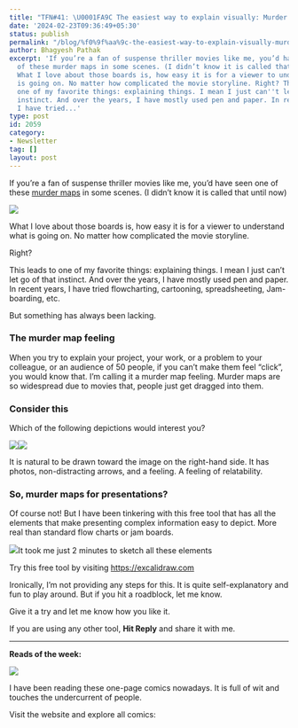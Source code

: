 ```yaml
---
title: "TFN#41: \U0001FA9C The easiest way to explain visually: Murder Maps"
date: '2024-02-23T09:36:49+05:30'
status: publish
permalink: "/blog/%f0%9f%aa%9c-the-easiest-way-to-explain-visually-murder-maps"
author: Bhagyesh Pathak
excerpt: 'If you’re a fan of suspense thriller movies like me, you’d have seen one
  of these murder maps in some scenes. (I didn’t know it is called that until now)
  What I love about those boards is, how easy it is for a viewer to understand what
  is going on. No matter how complicated the movie storyline. Right? This leads to
  one of my favorite things: explaining things. I mean I just can''t let go of that
  instinct. And over the years, I have mostly used pen and paper. In recent years,
  I have tried...'
type: post
id: 2059
category:
- Newsletter
tag: []
layout: post
---
```


If you’re a fan of suspense thriller movies like me, you’d have seen one of these [murder maps](https://en.wikipedia.org/wiki/Evidence_board) in some scenes. (I didn’t know it is called that until now)

![](https://embed.filekitcdn.com/e/tkwVjiL2WnM6sb9P2ZThes/tNypaTZPJbRVkxL4vejH9f)

What I love about those boards is, how easy it is for a viewer to understand what is going on. No matter how complicated the movie storyline.

Right?

This leads to one of my favorite things: explaining things. I mean I just can’t let go of that instinct. And over the years, I have mostly used pen and paper. In recent years, I have tried flowcharting, cartooning, spreadsheeting, Jam-boarding, etc.

But something has always been lacking.

### The murder map feeling

When you try to explain your project, your work, or a problem to your colleague, or an audience of 50 people, if you can’t make them feel “click”, you would know that. I’m calling it a murder map feeling. Murder maps are so widespread due to movies that, people just get dragged into them.

### Consider this

Which of the following depictions would interest you?

![](https://embed.filekitcdn.com/e/tkwVjiL2WnM6sb9P2ZThes/2BUyKU6D9tG3yN5WLo64fZ?ar=16%3A9&fit=crop)![](https://embed.filekitcdn.com/e/tkwVjiL2WnM6sb9P2ZThes/LY9QhmMWrKnfvQrqYVMw8?ar=16%3A9&fit=crop)

It is natural to be drawn toward the image on the right-hand side. It has photos, non-distracting arrows, and a feeling. A feeling of relatability.

### So, murder maps for presentations?

Of course not! But I have been tinkering with this free tool that has all the elements that make presenting complex information easy to depict. More real than standard flow charts or jam boards.

![](https://embed.filekitcdn.com/e/tkwVjiL2WnM6sb9P2ZThes/8PRnMScyhX3MDycgHAqCHe)It took me just 2 minutes to sketch all these elements

Try this free tool by visiting https://excalidraw.com

Ironically, I’m not providing any steps for this. It is quite self-explanatory and fun to play around. But if you hit a roadblock, let me know.

Give it a try and let me know how you like it.

If you are using any other tool, **Hit Reply** and share it with me.

---

**Reads of the week:**

![](https://embed.filekitcdn.com/e/tkwVjiL2WnM6sb9P2ZThes/3qo2WtupQu6Pp8SwonUHu2)

I have been reading these one-page comics nowadays. It is full of wit and touches the undercurrent of people.

Visit the website and explore all comics: ​